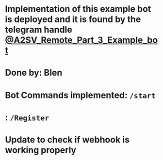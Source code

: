 # Implementation of this example bot is deployed and it is found by the telegram handle [@A2SV_Remote_Part_3_Example_bot](https://t.me/A2SV_Remote_Part_3_Example_bot)

# Done by: Blen
# Bot Commands implemented: `/start`
#                         : `/Register`
# Update to check if webhook is working properly